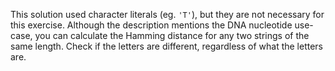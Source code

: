 This solution used character literals (eg. `'T'`), but they are not necessary for this exercise.
Although the description mentions the DNA nucleotide use-case, you can calculate the Hamming distance for any two strings of the same length.
Check if the letters are different, regardless of what the letters are.